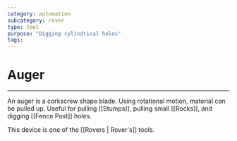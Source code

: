 ```yaml
---
category: automation
subcategory: rover
type: tool
purpose: "Digging cylindrical holes" 
tags:
---
```



# Auger
--- 
An auger is a corkscrew shape blade. Using rotational motion, material can be pulled up. Useful for pulling [[Stumps]], pulling small [[Rocks]], and digging [[Fence Post]] holes. 

This device is one of the [[Rovers | Rover's]] tools. 